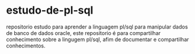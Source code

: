 # estudo-de-pl-sql
repositorio estudo para aprender a linguagem pl/sql para manipular dados de banco de dados oracle, este repositorio é para compartilhar conhecimento sobre a lingugem pl/sql, afim de documentar e compartilhar conhecimentos. 
